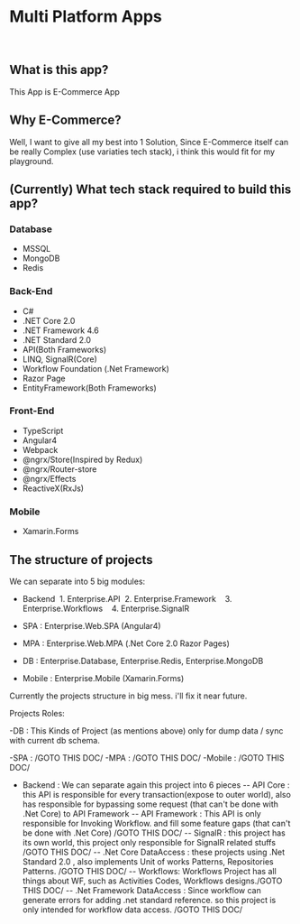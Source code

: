 # Multi Platform Apps
 
## What is this app?

This App is E-Commerce App
 
## Why E-Commerce?
Well, I want to give all my best into 1 Solution,
Since E-Commerce itself can be really Complex (use variaties tech stack), i think this would fit for my playground.
 
## (Currently) What tech stack required to build this app? 
### Database
- MSSQL
- MongoDB
- Redis
 
### Back-End
- C#
- .NET Core 2.0
- .NET Framework 4.6
- .NET Standard 2.0
- API(Both Frameworks)
- LINQ, SignalR(Core)
- Workflow Foundation (.Net Framework)
- Razor Page
- EntityFramework(Both Frameworks)
 
### Front-End
- TypeScript
- Angular4
- Webpack
- @ngrx/Store(Inspired by Redux)
- @ngrx/Router-store
- @ngrx/Effects
- ReactiveX(RxJs)
 
### Mobile
- Xamarin.Forms
 
## The structure of projects
We can separate into 5 big modules:
- Backend
  1. Enterprise.API
  2. Enterprise.Framework  
  3. Enterprise.Workflows   
  4. Enterprise.SignalR
  
- SPA : Enterprise.Web.SPA (Angular4)
- MPA : Enterprise.Web.MPA (.Net Core 2.0 Razor Pages)
- DB : Enterprise.Database, Enterprise.Redis, Enterprise.MongoDB
- Mobile : Enterprise.Mobile (Xamarin.Forms)

Currently the projects structure in big mess. i'll fix it near future.

Projects Roles:

-DB : This Kinds of Project (as mentions above) only for dump data / sync with current db schema.

-SPA : /GOTO THIS DOC/
-MPA : /GOTO THIS DOC/
-Mobile : /GOTO THIS DOC/
- Backend : We can separate again this project into 6 pieces
-- API Core : this API is responsible for every transaction(expose to outer world), also has responsible for bypassing some request (that can't be done with .Net Core) to API Framework
-- API Framework : This API is only responsible for Invoking Workflow. and fill some feature gaps (that can't be done with .Net Core) /GOTO THIS DOC/
-- SignalR : this project has its own world, this project only responsible for SignalR related stuffs /GOTO THIS DOC/
-- .Net Core DataAccess : these projects using .Net Standard 2.0 , also implements Unit of works Patterns, Repositories Patterns.
/GOTO THIS DOC/
-- Workflows: Workflows Project has all things about WF, such as Activities Codes, Workflows designs./GOTO THIS DOC/
-- .Net Framework DataAccess : Since workflow can generate errors for adding .net standard reference. so this project is only intended for workflow data access. /GOTO THIS DOC/
